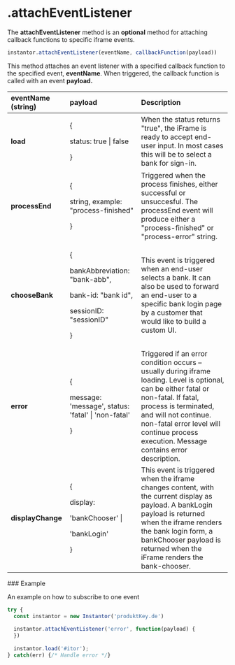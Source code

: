 # .attachEventListener

The **attachEventListener** method is an **optional** method for attaching callback functions to specific iframe events.

```javascript
instantor.attachEventListener(eventName, callbackFunction(payload))
```

This method attaches an event listener with a specified callback function to the specified event, **eventName**. When triggered, the callback function is called with an event **payload.** 

<table>
  <thead>
    <tr>
      <th style="text-align:left">eventName (string)</th>
      <th style="text-align:left">payload</th>
      <th style="text-align:left">Description</th>
    </tr>
  </thead>
  <tbody>
    <tr>
      <td style="text-align:left"><b>load</b>
      </td>
      <td style="text-align:left">
        <p>{</p>
        <p>status: true | false</p>
        <p>}</p>
      </td>
      <td style="text-align:left">When the status returns &quot;true&quot;, the iFrame is ready to accept
        end-user input. In most cases this will be to select a bank for sign-in.</td>
    </tr>
    <tr>
      <td style="text-align:left"><b>processEnd</b>
      </td>
      <td style="text-align:left">
        <p>{</p>
        <p>string, example: &quot;process-finished&quot;</p>
        <p>}</p>
      </td>
      <td style="text-align:left">Triggered when the process finishes, either successful or unsuccesful.
        The processEnd event will produce either a &quot;process-finished&quot;
        or &quot;process-error&quot; string.</td>
    </tr>
    <tr>
      <td style="text-align:left"><b>chooseBank</b>
      </td>
      <td style="text-align:left">
        <p>{</p>
        <p>bankAbbreviation: &quot;bank-abb&quot;,</p>
        <p>bank-id: &quot;bank id&quot;,</p>
        <p>sessionID: &quot;sessionID&quot;</p>
        <p>}</p>
      </td>
      <td style="text-align:left">This event is triggered when an end-user selects a bank. It can also be
        used to forward an end-user to a specific bank login page by a customer
        that would like to build a custom UI.</td>
    </tr>
    <tr>
      <td style="text-align:left"><b>error</b>
      </td>
      <td style="text-align:left">
        <p>{</p>
        <p>message: &apos;message&apos;, status: &apos;fatal&apos; | &apos;non-fatal&apos;</p>
        <p>}</p>
      </td>
      <td style="text-align:left">Triggered if an error condition occurs &#x2013; usually during iframe
        loading. Level is optional, can be either fatal or non-fatal. If fatal,
        process is terminated, and will not continue. non-fatal error level will
        continue process execution. Message contains error description.</td>
    </tr>
    <tr>
      <td style="text-align:left"><b>displayChange</b>
      </td>
      <td style="text-align:left">
        <p>{</p>
        <p>display:</p>
        <p>&apos;bankChooser&apos; |</p>
        <p>&apos;bankLogin&apos;</p>
        <p>}</p>
      </td>
      <td style="text-align:left">This event is triggered when the iframe changes content, with the current
        display as payload. A bankLogin payload is returned when the iframe renders
        the bank login form, a bankChooser payload is returned when the iFrame
        renders the bank-chooser.</td>
    </tr>
  </tbody>
</table>### Example

An example on how to subscribe to one event

```javascript
try {
  const instantor = new Instantor('produktKey.de')
  
  instantor.attachEventListener('error', function(payload) {
  })
  
  instantor.load('#itor');
} catch(err) {/* Handle error */}
```

